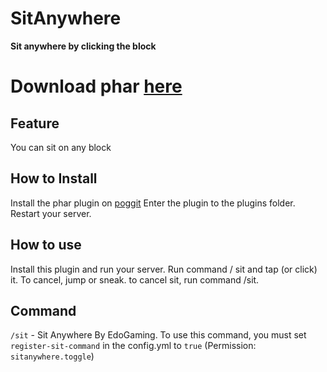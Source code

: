 # SitAnywhere
**Sit anywhere by clicking the block**

# Download phar [here](https://poggit.pmmp.io/ci/EdoGaming28/SitAnywhere)

## Feature
You can sit on any block

## How to Install
Install the phar plugin on [poggit](https://poggit.pmmp.io/ci/EdoGaming28/SitAnywhere)
Enter the plugin to the plugins folder. Restart your server.

## How to use
Install this plugin and run your server.
Run command / sit and tap (or click) it.
To cancel, jump or sneak. to cancel sit, run command /sit.

## Command
`/sit` - Sit Anywhere By EdoGaming. To use this command, you must set `register-sit-command` in the config.yml to `true` (Permission: `sitanywhere.toggle`)
